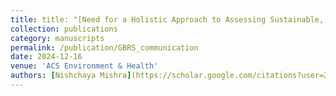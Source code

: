 ```yaml
---
title: title: "[Need for a Holistic Approach to Assessing Sustainable, Green, and Healthy Buildings]"(https://pubs.acs.org/doi/full/10.1021/envhealth.4c00161)
collection: publications
category: manuscripts
permalink: /publication/GBRS_communication
date: 2024-12-16
venue: 'ACS Environment & Health'
authors: [Nishchaya Mishra](https://scholar.google.com/citations?user=2Htfc78AAAAJ&hl=en), [Sameer Patel](https://scholar.google.com/citations?user=hh17aNQAAAAJ&hl=en)
---
```

